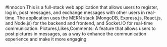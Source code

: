 #Innocon
This is a full-stack web application that allows users to register, log in, post messages, and exchange messages with other users in real-time. The application uses the MERN stack (MongoDB, Express.js, React.js, and Node.js) for the backend and frontend, and Socket.IO for real-time communication. 
Pictures,Likes,Comments: A feature that allows users to post pictures in messages, as a way to enhance the
communication experience and make it more engaging